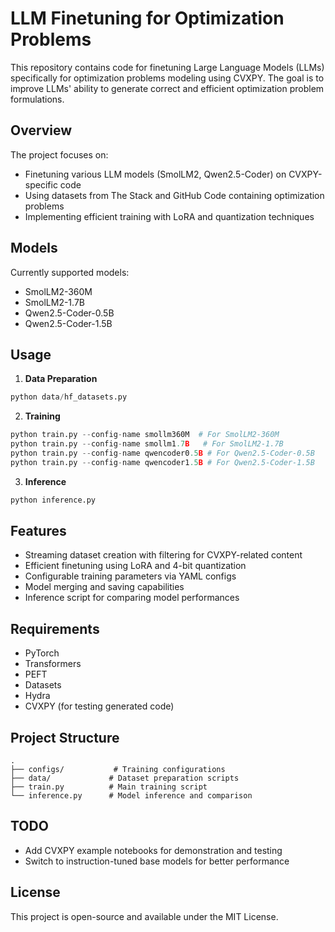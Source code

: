 # LLM Finetuning for Optimization Problems

This repository contains code for finetuning Large Language Models (LLMs) specifically for optimization problems modeling using CVXPY. The goal is to improve LLMs' ability to generate correct and efficient optimization problem formulations.

## Overview

The project focuses on:
- Finetuning various LLM models (SmolLM2, Qwen2.5-Coder) on CVXPY-specific code
- Using datasets from The Stack and GitHub Code containing optimization problems
- Implementing efficient training with LoRA and quantization techniques

## Models

Currently supported models:
- SmolLM2-360M
- SmolLM2-1.7B
- Qwen2.5-Coder-0.5B
- Qwen2.5-Coder-1.5B

## Usage

1. **Data Preparation**
```python
python data/hf_datasets.py
```

2. **Training**
```python
python train.py --config-name smollm360M  # For SmolLM2-360M
python train.py --config-name smollm1.7B   # For SmolLM2-1.7B
python train.py --config-name qwencoder0.5B # For Qwen2.5-Coder-0.5B
python train.py --config-name qwencoder1.5B # For Qwen2.5-Coder-1.5B
```

3. **Inference**
```python
python inference.py
```

## Features

- Streaming dataset creation with filtering for CVXPY-related content
- Efficient finetuning using LoRA and 4-bit quantization
- Configurable training parameters via YAML configs
- Model merging and saving capabilities
- Inference script for comparing model performances

## Requirements

- PyTorch
- Transformers
- PEFT
- Datasets
- Hydra
- CVXPY (for testing generated code)

## Project Structure

```
.
├── configs/           # Training configurations
├── data/             # Dataset preparation scripts
├── train.py          # Main training script
└── inference.py      # Model inference and comparison
```

## TODO

- Add CVXPY example notebooks for demonstration and testing
- Switch to instruction-tuned base models for better performance

## License

This project is open-source and available under the MIT License.
